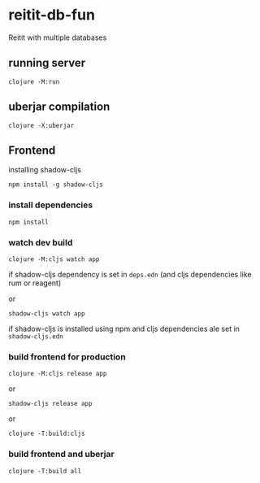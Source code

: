 # reitit-db-fun
Reitit with multiple databases

## running server

`clojure -M:run`

## uberjar compilation

`clojure -X:uberjar`

## Frontend

installing shadow-cljs

`npm install -g shadow-cljs`

### install dependencies

`npm install`

### watch dev build

`clojure -M:cljs watch app`

if shadow-cljs dependency is set in `deps.edn`
(and cljs dependencies like rum or reagent)

or

`shadow-cljs watch app`

if shadow-cljs is installed using npm and cljs dependencies ale set in `shadow-cljs.edn`

### build frontend for production

`clojure -M:cljs release app`

or

`shadow-cljs release app`

or

`clojure -T:build:cljs`


### build frontend and uberjar

`clojure -T:build all`
